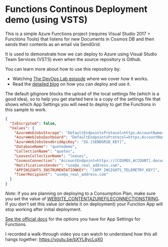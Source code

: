 # Functions Continous Deployment demo (using VSTS)

This is  a simple Azure Functions project (requires Visual Studio 2017 + Functions Tools) that listens for new Documents in Cosmos DB and then sends their contents as an email via SendGrid.

It is used to demonstrate how we can deploy to Azure using Visual Studio Team Services (VSTS) even when the source repository is Github.

You can learn more about how to use this repository by:

- Watching [The DevOps Lab episode](https://channel9.msdn.com/Shows/DevOps-Lab/Deploying-Azure-Functions-with-VSTS) where we cover how it works.
- Read the [detailed blog](https://blog.siliconvalve.com/2018/05/03/multi-environment-deployments-for-compiled-c-azure-functions-with-vsts-release-management/) on how you can deploy and use it.

The default gitignore blocks the upload of the local settings file (which is a good idea), so to help you get started here is a copy of the settings file that shows which App Settings you will need to deploy to get the Functions in this sample to work.

```json
{
  "IsEncrypted": false,
  "Values": {
    "AzureWebJobsStorage": "DefaultEndpointsProtocol=https;AccountName=[ACCOUNT_NAME];AccountKey=[ACCOUNT_KEY]",
    "AzureWebJobsDashboard": "DefaultEndpointsProtocol=https;AccountName=[ACCOUNT_NAME];AccountKey=[ACCOUNT_KEY]",
    "AzureWebJobsSendGridApiKey": "SG.[SENDGRID_KEY]",
    "DatabaseName": "quotedemo",
    "CollectionName": "quotes",
    "LeasesCollectionName": "leases",
    "CosmosConnection": "AccountEndpoint=https://[COSMOS_ACCOUNT].documents.azure.com:443/;AccountKey=[COSMOS_KEY]",
    "NotificationsSender": "use@a_real_address.com",
    "APPINSIGHTS_INSTRUMENTATIONKEY": "[APP_INSIGHTS_TELEMETRY_KEY]",
    "TimerRecipient": "use@a_real_address.com"
  }
}
```

*Note:* if you are planning on deploying to a Consumption Plan, make sure you set the value of [WEBSITE_CONTENTAZUREFILECONNECTIONSTRING](https://docs.microsoft.com/en-us/azure/azure-functions/functions-app-settings#websitecontentazurefileconnectionstring). If you don't set this value (or delete it on deployment) your Function App will stop working after initial deployment.

[See the official docs](https://docs.microsoft.com/en-us/azure/azure-functions/functions-app-settings) for the options you have for App Settings for Functions.

I recorded a walk-through video you can watch to understand how this all hangs together: https://youtu.be/bXYL8ycLqX0
